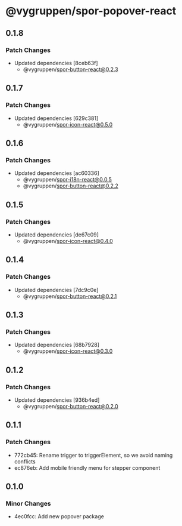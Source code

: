 # @vygruppen/spor-popover-react

## 0.1.8

### Patch Changes

- Updated dependencies [8ceb63f]
  - @vygruppen/spor-button-react@0.2.3

## 0.1.7

### Patch Changes

- Updated dependencies [629c381]
  - @vygruppen/spor-icon-react@0.5.0

## 0.1.6

### Patch Changes

- Updated dependencies [ac60336]
  - @vygruppen/spor-i18n-react@0.0.5
  - @vygruppen/spor-button-react@0.2.2

## 0.1.5

### Patch Changes

- Updated dependencies [de67c09]
  - @vygruppen/spor-icon-react@0.4.0

## 0.1.4

### Patch Changes

- Updated dependencies [7dc9c0e]
  - @vygruppen/spor-button-react@0.2.1

## 0.1.3

### Patch Changes

- Updated dependencies [68b7928]
  - @vygruppen/spor-icon-react@0.3.0

## 0.1.2

### Patch Changes

- Updated dependencies [936b4ed]
  - @vygruppen/spor-button-react@0.2.0

## 0.1.1

### Patch Changes

- 772cb45: Rename trigger to triggerElement, so we avoid naming conflicts
- ec876eb: Add mobile friendly menu for stepper component

## 0.1.0

### Minor Changes

- 4ec0fcc: Add new popover package
